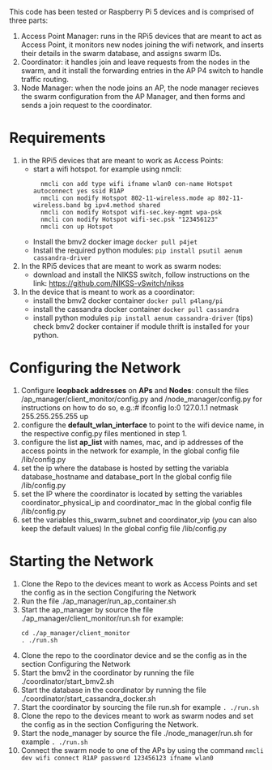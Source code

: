 This code has been tested or Raspberry Pi 5 devices and is comprised of three parts: 
1. Access Point Manager: runs in the RPi5 devices that are meant to act as Access Point, it monitors new nodes joining the wifi network, and inserts their details in the swarm database, and assigns swarm IDs.
2. Coordinator: it handles join and leave requests from the nodes in the swarm, and it install the forwarding entries in the AP P4 switch to handle traffic routing.
3. Node Manager: when the node joins an AP, the node manager recieves the swarm configuration from the AP Manager, and then forms and sends a join request to the coordinator.

# Requirements
1. in the RPi5 devices that are meant to work as Access Points:
   - start a wifi hotspot. for example using nmcli:
     ```
       nmcli con add type wifi ifname wlan0 con-name Hotspot autoconnect yes ssid R1AP
       nmcli con modify Hotspot 802-11-wireless.mode ap 802-11-wireless.band bg ipv4.method shared
       nmcli con modify Hotspot wifi-sec.key-mgmt wpa-psk
       nmcli con modify Hotspot wifi-sec.psk "123456123"
       nmcli con up Hotspot
     ```
   - Install the bmv2 docker image `docker pull p4jet`
   - Install the required python modules: `pip install psutil aenum cassandra-driver`
2. In the RPi5 devices that are meant to work as swarm nodes:
   -  download and install the NIKSS switch, follow instructions on the link: https://github.com/NIKSS-vSwitch/nikss
3. In the device that is meant to work as a coordinator:
   - install the bmv2 docker container `docker pull p4lang/pi`
   - install the cassandra docker container `docker pull cassandra`
   - install python modules `pip install aenum cassandra-driver`
(tips) check bmv2 docker container if module thrift is installed for your python.
  
# Configuring the Network
1. Configure **loopback addresses** on **APs** and **Nodes**: consult the files /ap_manager/client_monitor/config.py and /node_manager/config.py for instructions on how to do so, e.g.:# ifconfig lo:0 127.0.1.1 netmask 255.255.255.255 up
2. configure the **default_wlan_interface** to point to the wifi device name, in the respective config.py files mentioned in step 1.
3. configure the list **ap_list** with names, mac, and ip addresses of the access points in the network for example, In the global config file /lib/config.py 
4. set the ip where the database is hosted by setting the variabla database_hostname and database_port In the global config file  /lib/config.py 
5. set the IP where the coordinator is located by setting the variables coordinator_physical_ip and coordinator_mac In the global config file  /lib/config.py 
6. set the variables this_swarm_subnet and coordinator_vip (you can also keep the default values) In the global config file  /lib/config.py 

# Starting the Network
1. Clone the Repo to the devices meant to work as Access Points and set the config as in the section Congifuring the Network
2. Run the file ./ap_manager/run_ap_container.sh
3. Start the ap_manager by source the file ./ap_manager/client_monitor/run.sh for example:
   ```
   cd ./ap_manager/client_monitor
   . ./run.sh
   ```
4. Clone the repo to the coordinator device and se the config as in the section Configuring the Network
5. Start the bmv2 in the coordinator by running the file ./coordinator/start_bmv2.sh
6. Start the database in the coordinator by running the file ./coordinator/start_cassandra_docker.sh
7. Start the coordinator by sourcing the file run.sh for example `. ./run.sh`
8. Clone the repo to the devices meant to work as swarm nodes and set the config as in the section Configuring the Network.
9. Start the node_manager by source the file ./node_manager/run.sh for example `. ./run.sh`
10. Connect the swarm node to one of the APs by using the command `nmcli dev wifi connect R1AP password 123456123 ifname wlan0`
